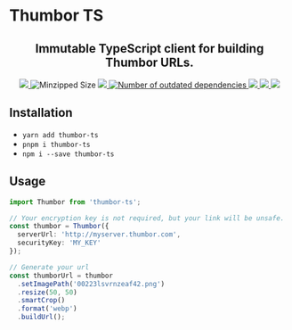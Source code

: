 # Thumbor TS

<h2 align="center">
  Immutable TypeScript client for building Thumbor URLs.
</h2>

<p align="center">
  <a
    aria-label="Npm Package"
    href="https://www.npmjs.com/package/thumbor-ts"
  >
    <img
      src="https://img.shields.io/npm/v/thumbor-ts/latest?style=flat-square"
    >
  </a>
  <img
    alt="Minzipped Size"
    src="https://img.shields.io/bundlephobia/minzip/thumbor-ts?style=flat-square"
  >
  <a
    aria-label="CI Status"
    href="https://github.com/Brettm12345/thumbor-ts/actions"
  >
  <img
    src="https://img.shields.io/github/workflow/status/brettm12345/thumbor-ts/CI?style=flat-square"
  >
  </a>
  <a
    aria-label="Dependencies"
    href="https://github.com/Brettm12345/thumbor-ts/network/dependencies"
  >
    <img
      alt="Number of outdated dependencies"
      src="https://img.shields.io/david/brettm12345/thumbor-ts?style=flat-square"
    >
  </a>
  <a aria-label="code style: prettier" href="https://prettier.io">
    <img
      src="https://img.shields.io/badge/code_style-prettier-ff69b4.svg?style=flat-square"
    >
  </a>
  <a
    aria-label="Maintainability"
    href="https://codeclimate.com/github/Brettm12345/thumbor-ts/maintainability"
  >
    <img
      src="https://api.codeclimate.com/v1/badges/7cf8bb2f98bbd77fbe60/maintainability"
    >
  </a>
  <a
    aria-label="Test Coverage"
    href="https://codeclimate.com/github/Brettm12345/thumbor-ts/test_coverage"
  >
    <img
      src="https://api.codeclimate.com/v1/badges/7cf8bb2f98bbd77fbe60/test_coverage"
    />
  </a>
</p>

## Installation

- `yarn add thumbor-ts`
- `pnpm i thumbor-ts`
- `npm i --save thumbor-ts`

## Usage

```typescript
import Thumbor from 'thumbor-ts';

// Your encryption key is not required, but your link will be unsafe.
const thumbor = Thumbor({
  serverUrl: 'http://myserver.thumbor.com',
  securityKey: 'MY_KEY'
});

// Generate your url
const thumborUrl = thumbor
  .setImagePath('00223lsvrnzeaf42.png')
  .resize(50, 50)
  .smartCrop()
  .format('webp')
  .buildUrl();
```
